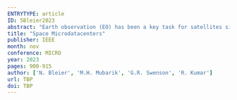 ```yaml
---
ENTRYTYPE: article
ID: 5Bleier2023
abstract: "Earth observation (EO) has been a key task for satellites since the first time a satellite was put into space. The temporal and spatial resolution at which EO satellites take pictures has been increasing to support space-based applications, but this increases the amount of data each satellite generates. We observe that future EO satellites will generate so much data that this data cannot be transmitted to Earth due to the limited capacity of communication that exists be- tween space and Earth. We show that conventional data reduction techniques such as compression and early discard do not solve this problem, nor does a direct enhancement of today’s RF- based infrastructure for space-Earth communication. We explore an unorthodox solution instead - moving to space the com- putation that would have happened on the ground. This alleviates the need for data transfer to Earth. We analyze ten non-longitudinal RGB and hyperspectral image processing Earth observation appli- cations for their computation and power requirements and discover that these requirements cannot be met by the small satellites that dominate today’s EO missions. We make a case for space micro- datacenters - large computational satellites whose primary task is to support in-space computation of EO data. We show that one 4KW space microdatacenter can support the computation need of a majority of applications, especially when used in conjunction with early discard. We do find, however, that communication between EO satellites and space microdatacenters becomes a bottleneck. We propose three space microdatacenter-communication co-design strategies – 𝑘 − 𝑙𝑖𝑠𝑡-based network topology, microdatacenter split- ting, and moving space microdatacenters to geostationary orbit – that alleviate the bottlenecks and enable effective usage of space microdatacenters. "
title: "Space Microdatacenters"
publisher: IEEE
month: nov
conference: MICRO
year: 2023
pages: 900-915
author: ['N. Bleier', 'M.H. Mubarik', 'G.R. Swenson', 'R. Kumar']
url: TBP
doi: TBP
---
```

